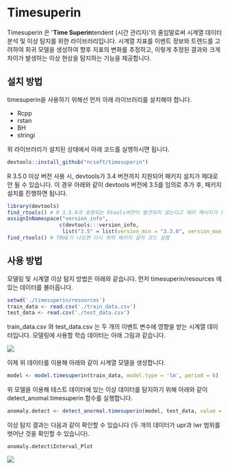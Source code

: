 # Timesuperin

Timesuperin 은 '**Time Superin**tendent (시간 관리자)'의 줄임말로써 시계열 데이터 분석 및 이상 탐지를 위한 라이브러리입니다.
시계열 지표를 이벤트 정보와 트렌드를 고려하여 회귀 모델을 생성하여 향후 지표의 변화를 추정하고, 이렇게 추정된 결과와 크게 차이가 발생하는 이상 현상을 탐지하는 기능을 제공합니다. 

## 설치 방법
timesuperin을 사용하기 위해선 먼저 아래 라이브러리를 설치해야 합니다.
* Rcpp
* rstan
* BH
* stringi

위 라이브러리가 설치된 상태에서 아래 코드를 실행하시면 됩니다.

```R
devtools::install_github("ncsoft/timesuperin")
```



R 3.5.0 이상 버전 사용 시, devtools가 3.4 버전까지 지원되어 패키지 설치가 제대로 안 될 수 있습니다. 이 경우 아래와 같이 devtools 버전에 3.5를 임의로 추가 후, 패키지 설치를 진행하면 됩니다.

```R
library(devtools)
find_rtools() # R 3.5.0과 호환되는 Rtools버전이 발견되지 않는다고 에러 메시지가 뜨는 경우, 아래 코드 실행
assignInNamespace("version_info", 
                 c(devtools:::version_info,
                  list("3.5" = list(version_min = "3.3.0", version_max = "99.99.99", path = "bin"))), "devtools")
find_rtools() # TRUE가 나오면 다시 위의 패키지 설치 코드 실행
```



## 사용 방법

모델링 및 시계열 이상 탐지 방법은 아래와 같습니다. 
먼저 timesuperin/resources 에 있는 데이터를 불러옵니다.

```R
setwd('./timesuperin/resources')
train_data <- read.csv('./train_data.csv')
test_data <- read.csv('./test_data.csv')
```

train_data.csv 와 test_data.csv 는 두 개의 이벤트 변수에 영향을 받는 시계열 데이터입니다.
모델링에 사용할 학습 데이터는 아래 그림과 같습니다. 

![](https://raw.githubusercontent.com/ncsoft/timesuperin/master/resources/train_data.png)

이제 위 데이터를 이용해 아래와 같이 시계열 모델을 생성합니다.

```R
model <- model.timesuperin(train_data, model.type = 'lm', period = 6)
```

위 모델을 이용해 테스트 데이터에 있는 이상 데이터를 탐지하기 위해 아래와 같이 detect_anomal.timesuperin 함수를 실행합니다.

```R
anomaly.detect <- detect_anormal.timesuperin(model, test_data, value = test_data$value)
```

이상 탐지 결과는 다음과 같이 확인할 수 있습니다 (두 개의 데이터가 upr과 lwr 범위를 벗어난 것을 확인할 수 있습니다).

```R
anomaly.detect$Interval_Plot
```

![](https://raw.githubusercontent.com/ncsoft/timesuperin/master/resources/anomaly_detect.png)
